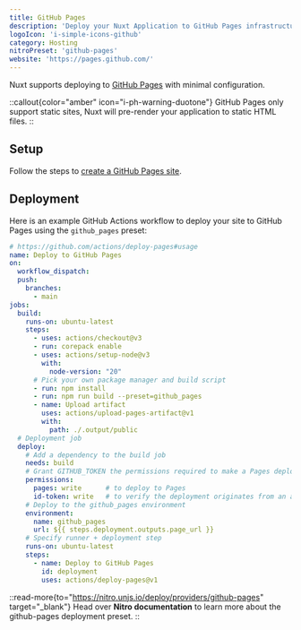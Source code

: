 ```yaml
---
title: GitHub Pages
description: 'Deploy your Nuxt Application to GitHub Pages infrastructure.'
logoIcon: 'i-simple-icons-github'
category: Hosting
nitroPreset: 'github-pages'
website: 'https://pages.github.com/'
---
```


Nuxt supports deploying to [GitHub Pages](https://pages.github.com/) with minimal configuration.

::callout{color="amber" icon="i-ph-warning-duotone"}
GitHub Pages only support static sites, Nuxt will pre-render your application to static HTML files.
::

## Setup

Follow the steps to [create a GitHub Pages site](https://docs.github.com/en/pages/getting-started-with-github-pages/creating-a-github-pages-site).

## Deployment

Here is an example GitHub Actions workflow to deploy your site to GitHub Pages using the `github_pages` preset:

```yaml [.github/workflows/deploy.yml]
# https://github.com/actions/deploy-pages#usage
name: Deploy to GitHub Pages
on:
  workflow_dispatch:
  push:
    branches:
      - main
jobs:
  build:
    runs-on: ubuntu-latest
    steps:
      - uses: actions/checkout@v3
      - run: corepack enable
      - uses: actions/setup-node@v3
        with:
          node-version: "20"
      # Pick your own package manager and build script
      - run: npm install
      - run: npm run build --preset=github_pages
      - name: Upload artifact
        uses: actions/upload-pages-artifact@v1
        with:
          path: ./.output/public
  # Deployment job
  deploy:
    # Add a dependency to the build job
    needs: build
    # Grant GITHUB_TOKEN the permissions required to make a Pages deployment
    permissions:
      pages: write      # to deploy to Pages
      id-token: write   # to verify the deployment originates from an appropriate source
    # Deploy to the github_pages environment
    environment:
      name: github_pages
      url: ${{ steps.deployment.outputs.page_url }}
    # Specify runner + deployment step
    runs-on: ubuntu-latest
    steps:
      - name: Deploy to GitHub Pages
        id: deployment
        uses: actions/deploy-pages@v1
```

::read-more{to="https://nitro.unjs.io/deploy/providers/github-pages" target="_blank"}
Head over **Nitro documentation** to learn more about the github-pages deployment preset.
::
